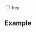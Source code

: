 <label class="ob-comment" title="" style="">  <input type="checkbox"> <span style=""> hey </span></label>



## Example


